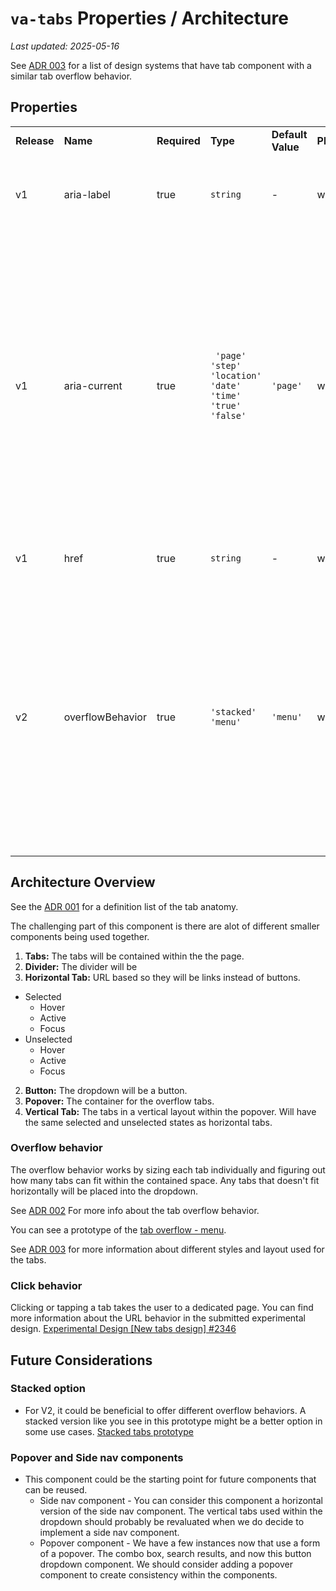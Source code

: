 # `va-tabs` Properties / Architecture
_Last updated: 2025-05-16_

See [ADR 003](https://github.com/department-of-veterans-affairs/va.gov-team/blob/master/products/design-system-forms-library/products/components/va-tabs/design-decisions.md#adr-003-tab-style-choices) for a list of design systems that have tab component with a similar tab overflow behavior.

## Properties

|             |          |              |          |                   |              |                                                        |
| ----------- | -------- | ------------ | -------- | ----------------- | ------------ | ---------------------------------------------------------------- |
| **Release** | **Name** | **Required** | **Type** | **Default Value** | **Platform** | **Description**                                                  |
| v1          | aria-label      | true        | `string` | -                 | web/mobile   | A unique name for the rendered nav landmark. |
| v1          | aria-current    | true        | ` 'page'  'step' 'location'  'date'  'time' 'true' 'false'` |  `'page'` |   web/mobile   |  Set aria-current to "page" to indicate that the item represents the current page. Set aria-current to "location" to indicate that the item represents the current location on a page. For more information about aria-current, see [MDN](https://developer.mozilla.org/en-US/docs/Web/Accessibility/ARIA/Reference/Attributes/aria-current). |
| v1          | href      | true         |  `string` |    -             |    web/mobile               |   The unique url used for each tab        |   
| v2         |  overflowBehavior  | true        |  `'stacked'` `'menu'` |  `'menu'`        |  web/mobile | Choose between the overflow behavior for the tabs. A `stacked` option will show all tabs in a single vertical column while the menu option will bundle all the tabs that don't fit into a dropdown. |

## Architecture Overview

See the [ADR 001](https://github.com/department-of-veterans-affairs/va.gov-team/blob/master/products/design-system-forms-library/products/components/va-tabs/design-decisions.md#adr-001-tab-definitions) for a definition list of the tab anatomy.

The challenging part of this component is there are alot of different smaller components being used together. 
1. **Tabs:** The tabs will be contained within the the page.
2. **Divider:** The divider will be 
3. **Horizontal Tab:** URL based so they will be links instead of buttons.
  - Selected
    - Hover
    - Active
    - Focus 
  - Unselected
    - Hover
    - Active
    - Focus 
2. **Button:** The dropdown will be a button.
3. **Popover:** The container for the overflow tabs.
4. **Vertical Tab:** The tabs in a vertical layout within the popover. Will have the same selected and unselected states as horizontal tabs.

### Overflow behavior

The overflow behavior works by sizing each tab individually and figuring out how many tabs can fit within the contained space. Any tabs that doesn't fit horizontally will be placed into the dropdown. 

See [ADR 002](https://github.com/department-of-veterans-affairs/va.gov-team/blob/master/products/design-system-forms-library/products/components/va-tabs/design-decisions.md#adr-002-behavior-when-tabs-overflow-off-the-screen) For more info about the tab overflow behavior.

You can see a prototype of the [tab overflow - menu](https://codepen.io/babsdenney/pen/EaaYvQV).

See [ADR 003](https://github.com/department-of-veterans-affairs/va.gov-team/blob/master/products/design-system-forms-library/products/components/va-tabs/design-decisions.md#adr-003-tab-style-choices) for more information about different styles and layout used for the tabs.

### Click behavior

Clicking or tapping a tab takes the user to a dedicated page. You can find more information about the URL behavior in the submitted experimental design. 
[Experimental Design [New tabs design] #2346](https://github.com/department-of-veterans-affairs/vets-design-system-documentation/issues/2346)

## Future Considerations

### Stacked option
- For V2, it could be beneficial to offer different overflow behaviors. A stacked version like you see in this prototype might be a better option in some use cases. 
  [Stacked tabs prototype](https://codepen.io/babsdenney/pen/yyyBbYY)

### Popover and Side nav components
- This component could be the starting point for future components that can be reused.
  - Side nav component - You can consider this component a horizontal version of the side nav component. The vertical tabs used within the dropdown should probably be revaluated when we do decide to implement a side nav component. 
  - Popover component - We have a few instances now that use a form of a popover. The combo box, search results, and now this button dropdown component. We should consider adding a popover component to create consistency within the components.
